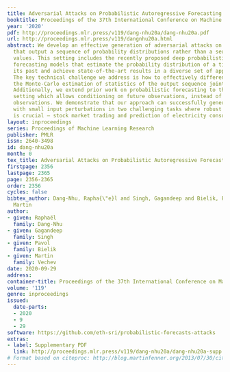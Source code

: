 ```yaml
---
title: Adversarial Attacks on Probabilistic Autoregressive Forecasting Models
booktitle: Proceedings of the 37th International Conference on Machine Learning
year: '2020'
pdf: http://proceedings.mlr.press/v119/dang-nhu20a/dang-nhu20a.pdf
url: http://proceedings.mlr.press/v119/dangnhu20a.html
abstract: We develop an effective generation of adversarial attacks on neural models
  that output a sequence of probability distributions rather than a sequence of single
  values. This setting includes the recently proposed deep probabilistic autoregressive
  forecasting models that estimate the probability distribution of a time series given
  its past and achieve state-of-the-art results in a diverse set of application domains.
  The key technical challenge we address is how to effectively differentiate through
  the Monte-Carlo estimation of statistics of the output sequence joint distribution.
  Additionally, we extend prior work on probabilistic forecasting to the Bayesian
  setting which allows conditioning on future observations, instead of only on past
  observations. We demonstrate that our approach can successfully generate attacks
  with small input perturbations in two challenging tasks where robust decision making
  is crucial – stock market trading and prediction of electricity consumption.
layout: inproceedings
series: Proceedings of Machine Learning Research
publisher: PMLR
issn: 2640-3498
id: dang-nhu20a
month: 0
tex_title: Adversarial Attacks on Probabilistic Autoregressive Forecasting Models
firstpage: 2356
lastpage: 2365
page: 2356-2365
order: 2356
cycles: false
bibtex_author: Dang-Nhu, Rapha{\"e}l and Singh, Gagandeep and Bielik, Pavol and Vechev,
  Martin
author:
- given: Raphaël
  family: Dang-Nhu
- given: Gagandeep
  family: Singh
- given: Pavol
  family: Bielik
- given: Martin
  family: Vechev
date: 2020-09-29
address: 
container-title: Proceedings of the 37th International Conference on Machine Learning
volume: '119'
genre: inproceedings
issued:
  date-parts:
  - 2020
  - 9
  - 29
software: https://github.com/eth-sri/probabilistic-forecasts-attacks
extras:
- label: Supplementary PDF
  link: http://proceedings.mlr.press/v119/dang-nhu20a/dang-nhu20a-supp.pdf
# Format based on citeproc: http://blog.martinfenner.org/2013/07/30/citeproc-yaml-for-bibliographies/
---
```

